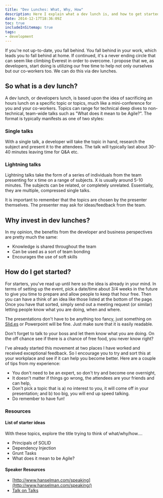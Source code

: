 ```yaml
---
title: "Dev Lunches: What, Why, How"
description: Here I explain what a dev lunch is, and how to get started.
date: 2014-12-17T18:36:09Z
toc: true
includeInSitemap: true
tags:
- development
---
```


If you're not up-to-date, you fall behind. You fall behind in your work, which leads you to fall behind at home. If continued, it's a never ending circle that can seem like climbing Everest in order to overcome. I propose that we, as developers, start doing is utilizing our free time to help not only ourselves but our co-workers too. We can do this via dev lunches.  <!--more-->

## So what is a dev lunch?

A dev lunch, or developers lunch, is based upon the idea of sacrificing an hours lunch on a specific topic or topics, much like a mini-conference for you and your co-workers. Topics can range for technical deep dives to non-technical, team-wide talks such as "What does it mean to be Agile?". The format is typically manifests as one of two styles:

### Single talks

With a single talk, a developer will take the topic in hand, research the subject and present it to the attendees. The talk will typically last about 30-40 minutes leaving time for Q&A etc.

### Lightning talks

Lightning talks take the form of a series of individuals from the team presenting for x time on a range of subjects. X is usually around 5-10 minutes. The subjects can be related, or completely unrelated. Essentially, they are multiple, compressed single talks.

It is important to remember that the topics are chosen by the presenter themselves. The presenter may ask for ideas/feedback from the team.

## Why invest in dev lunches?

In my opinion, the benefits from the developer and business perspectives are pretty much the same:

- Knowledge is shared throughout the team
- Can be used as a sort of team bonding
- Encourages the use of soft skills

## How do I get started?

For starters, you've read up until here so the idea is already in your mind. In terms of setting up the event, pick a date/time about 3/4 weeks in the future to give you time to prepare and allow people to keep that hour free. Then you can have a think of an idea like those listed at the bottom of the page. Once you have that sorted, simply send out a meeting request (or similar) letting people know what you are doing, when and where.

The presentations don't have to be anything too fancy, just something on [Slid.es](http://slid.es) or Powerpoint will be fine. Just make sure that it is easily readable.

Don't forget to talk to your boss and let them know what you are doing. On the off chance see if there is a chance of free food, you never know right?

I've already started this movement at two places I have worked and received exceptional feedback. So I encourage you to try and sort this at your workplace and see if it can help you become better. Here are a couple of tips from my experience:

- You don't need to be an expert, so don't try and become one overnight,
- It doesn't matter if things go wrong, the attendees are your friends and can help,
- Don't pick a topic that is a) no interest to you, it will come off in your presentation; and b) too big, you will end up speed talking.
- Do remember to have fun!

### Resources

#### List of starter ideas

With these topics, explore the title trying to think of what/why/how....

- Principals of SOLID
- Dependency Injection
- Grunt Tasks
- What does it mean to be Agile?

#### Speaker Resources

- [http://www.hanselman.com/speaking](http://www.hanselman.com/speaking/)
- [Talk on Talks](http://zachholman.com/talk/the-talk-on-talks/)
